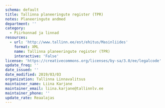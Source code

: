 ```yaml
---
schema: default
title: Tallinna planeeringute register (TPR)
notes: Planeeringute andmed
department: ''
category:
  - Piirkonnad ja linnad
resources:
  - url: 'http://www.tallinn.ee/est/ehitus/Masinliides'
    format: XML
    name: Tallinna planeeringute register (TPR)
    interactive: 'False'
license: 'https://creativecommons.org/licenses/by-sa/3.0/ee/legalcode'
update_freq: ''
date_issued: ''
date_modified: 2019/03/03
organization: Tallinna Linnavalitsus
maintainer_name: Liina Karjane
maintainer_email: liina.karjane@tallinnlv.ee
maintainer_phone: ''
update_rate: Reaalajas
---
```

